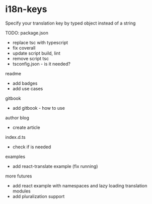 # i18n-keys

Specify your translation key by typed object instead of a string

TODO:
package.json

- replace tsc with typescript
- fix coverall
- update script build, lint
- remove script tsc
- tsconfig.json - is it needed?

readme

- add badges
- add use cases

gitbook

- add gitbook - how to use

author blog

- create article

index.d.ts

- check if is needed

examples

- add react-translate example (fix running)

more futures

- add react example with namespaces and lazy loading translation modules
- add pluralization support
